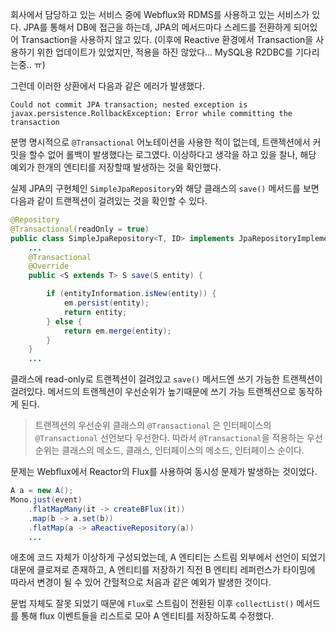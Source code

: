 회사에서 담당하고 있는 서비스 중에 Webflux와 RDMS를 사용하고 있는 서비스가 있다. JPA를 통해서 DB에 접근을 하는데, JPA의 메서드마다 스레드를 전환하게 되어있어 Transaction을 사용하지 않고 있다. (이후에 Reactive 환경에서 Transaction을 사용하기 위한 업데이트가 있었지만, 적용을 하진 않았다... MySQL용 R2DBC를 기다리는중.. ㅠ)

그런데 이러한 상환에서 다음과 같은 에러가 발생했다.

```terminal
Could not commit JPA transaction; nested exception is javax.persistence.RollbackException: Error while committing the transaction
```

분명 명시적으로 `@Transactional` 어노테이션을 사용한 적이 없는데, 트랜젝션에서 커밋을 할수 없어 롤백이 발생했다는 로그였다. 이상하다고 생각을 하고 있을 찰나, 해당 예외가 한개의 엔티티를 저장할때 발생하는 것을 확인했다.

실제 JPA의 구현체인 `SimpleJpaRepository`와 해당 클래스의 `save()` 메서드를 보면 다음과 같이 트랜젝션이 걸려있는 것을 확인할 수 있다.

```java
@Repository
@Transactional(readOnly = true)
public class SimpleJpaRepository<T, ID> implements JpaRepositoryImplementation<T, ID> {
    ...
    @Transactional
    @Override
    public <S extends T> S save(S entity) {

        if (entityInformation.isNew(entity)) {
            em.persist(entity);
            return entity;
        } else {
            return em.merge(entity);
        }
    }
    ...
```

클래스에 read-only로 트랜젝션이 걸려있고 `save()` 메서드엔 쓰기 가능한 트랜젝션이 걸려있다. 메서드의 트랜젝션이 우선순위가 높기때문에 쓰기 가능 트랜젝션으로 동작하게 된다.

> 트랜젝션의 우선순위
> 클래스의 `@Transactional` 은 인터페이스의 `@Transactional` 선언보다 우선한다. 따라서 `@Transactional`을 적용하는 우선순위는 클래스의 메소드, 클래스, 인터페이스의 메소드, 인터페이스 순이다.

문제는 Webflux에서 Reactor의 Flux를 사용하여 동시성 문제가 발생하는 것이었다. 

```java
A a = new A();
Mono.just(event)
    .flatMapMany(it -> createBFlux(it))
    .map(b -> a.set(b))
    .flatMap(a -> aReactiveRepository(a))
    ...
```

애초에 코드 자체가 이상하게 구성되었는데, A 엔티티는 스트림 외부에서 선언이 되었기 대문에 클로져로 존재하고, A 엔티티를 저장하기 직전 B 엔티티 레퍼런스가 타이밍에 따라서 변경이 될 수 있어 간헐적으로 처음과 같은 예외가 발생한 것이다.

문법 자체도 잘못 되었기 때문에 `Flux`로 스트림이 전환된 이후 `collectList()` 메서드를 통해 flux 이벤트들을 리스트로 모아 A 엔티티를 저장하도록 수정했다.
